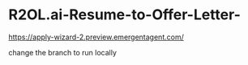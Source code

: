 # R2OL.ai-Resume-to-Offer-Letter-
https://apply-wizard-2.preview.emergentagent.com/

change the branch to run locally
